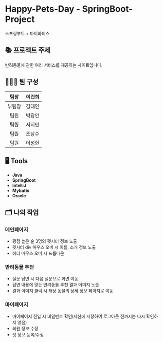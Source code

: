 # Happy-Pets-Day - SpringBoot-Project
스프링부트 + 마이바티스

## 📚 프로젝트 주제
반려동물에 관한 여러 서비스를 제공하는 사이트입니다.

## 🧑‍🤝‍🧑 팀 구성

|팀장|이건희|           
|:--:|:--:|
|부팀장|김대연| 
|팀원|박광인| 
|팀원|서지민| 
|팀원|조상수| 
|팀원|이정현|

## 🖥 Tools
- **Java**
- **SpringBoot**
- **IntelliJ**
- **Mybatis**
- **Oracle**

## 🗂 나의 작업
### 메인페이지
- 평점 높은 순 3명의 펫시터 정보 노출
- 펫시터 div 마우스 오버 시 이름, 소개 정보 노출
- 헤더 마우스 오버 시 드롭다운
### 반려동물 추천
- 질문 답변 시 다음 질문으로 화면 이동
- 답변 내용에 맞는 반려동물 추천 결과 이미지 노출
- 결과 이미지 클릭 시 해당 동물의 상세 정보 페이지로 이동
### 마이페이지
- 마이페이지 진입 시 비밀번호 확인(세션에 저장하여 로그아웃 전까지는 다시 확인하지 않음)
- 회원 정보 수정
- 펫 정보 등록/수정
